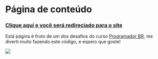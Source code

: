 # Página de conteúdo

 <h3><a href="https://allan-carlos.github.io/Pagina-de-conteudo/">Clique aqui e você será redireciado para o site<a></h3>

 Está página é fruto de um dos desafios do curso <a href="https://programadorbr.com/">Programador BR</a>, me diverti muito fazendo este código, e espero que goste!
 
 <img src="https://imgur.com/IfUx8fv.png">
